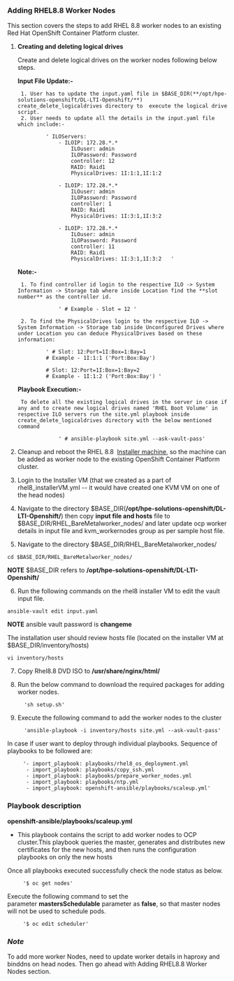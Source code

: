### **Adding RHEL8.8 Worker Nodes**

This section covers the steps to add RHEL 8.8 worker nodes to an existing Red Hat OpenShift Container Platform cluster.

1. **Creating and deleting logical drives**

    Create and delete logical drives on the worker nodes following below steps.

	**Input File Update:-**

		1. User has to update the input.yaml file in $BASE_DIR(**/opt/hpe-solutions-openshift/DL-LTI-Openshift/**) create_delete_logicaldrives directory to  execute the logical drive script.
		2. User needs to update all the details in the input.yaml file which include:-
							
                ' ILOServers:
                    - ILOIP: 172.28.*.*
                        ILOuser: admin
                        ILOPassword: Password
                        controller: 12  
                        RAID: Raid1
                        PhysicalDrives: 1I:1:1,1I:1:2  

                    - ILOIP: 172.28.*.*
                        ILOuser: admin
                        ILOPassword: Password
                        controller: 1
                        RAID: Raid1
                        PhysicalDrives: 1I:3:1,1I:3:2

                    - ILOIP: 172.28.*.*
                        ILOuser: admin
                        ILOPassword: Password
                        controller: 11
                        RAID: Raid1
                        PhysicalDrives: 1I:3:1,1I:3:2   '

	**Note:-**

		1. To find controller id login to the respective ILO -> System Information -> Storage tab where inside Location find the **slot number** as the controller id. 

					' # Example - Slot = 12 '

		2. To find the PhysicalDrives login to the respective ILO -> System Information -> Storage tab inside Unconfigured Drives where under Location you can deduce PhysicalDrives based on these information:
				
				' # Slot: 12:Port=1I:Box=1:Bay=1
				# Example - 1I:1:1 ('Port:Box:Bay')

				# Slot: 12:Port=1I:Box=1:Bay=2
				# Example - 1I:1:2 ('Port:Box:Bay') '
								
	**Playbook Execution:-**

		To delete all the existing logical drives in the server in case if any and to create new logical drives named 'RHEL Boot Volume' in respective ILO servers run the site.yml playbook inside create_delete_logicaldrives directory with the below mentioned command                   

					' # ansible-playbook site.yml --ask-vault-pass'

2. Cleanup and reboot the RHEL 8.8  [Installer machine](https://github.com/HewlettPackard/hpe-solutions-openshift/blob/master/DL-LTI-Openshift/Readme.md "https://github.com/HewlettPackard/hpe-solutions-openshift/blob/master/DL-LTI-Openshift/Readme.md"), so the machine can be added as worker node to the existing OpenShift Container Platform cluster.

3. Login to the Installer VM (that we created as a part of rhel8_installerVM.yml -- it would have created one KVM VM on one of the head nodes)

4. Navigate to the directory $BASE_DIR(**/opt/hpe-solutions-openshift/DL-LTI-Openshift/**) then copy **input file and hosts** file to $BASE_DIR/RHEL_BareMetalworker_nodes/ and later update ocp worker details in input file and kvm_workernodes group as per sample host file.

5. Navigate to the directory $BASE_DIR/RHEL_BareMetalworker_nodes/

```
cd $BASE_DIR/RHEL_BareMetalworker_nodes/
```
**NOTE**
$BASE_DIR refers to **/opt/hpe-solutions-openshift/DL-LTI-Openshift/**

6. Run the following commands on the rhel8 installer VM to edit the vault input file.

```
ansible-vault edit input.yaml
```
**NOTE**
ansible vault password is **changeme**

The installation user should review hosts file (located on the installer VM at $BASE_DIR/inventory/hosts)

```
vi inventory/hosts

```
7. Copy Rhel8.8 DVD ISO to **/usr/share/nginx/html/**

8. Run the below command to download the required packages for adding worker nodes.

         'sh setup.sh' 

9. Execute the following command to add the worker nodes to the cluster

         'ansible-playbook -i inventory/hosts site.yml --ask-vault-pass'

In case if user want to deploy through individual playbooks. Sequence of playbooks to be followed are:

		 '- import_playbook: playbooks/rhel8_os_deployment.yml
          - import_playbook: playbooks/copy_ssh.yml
          - import_playbook: playbooks/prepare_worker_nodes.yml
          - import_playbook: playbooks/ntp.yml
          - import_playbook: openshift-ansible/playbooks/scaleup.yml'

### **Playbook description**

**openshift-ansible/playbooks/scaleup.yml**

-   This playbook contains the script to add worker nodes to OCP cluster.This playbook queries the master, generates and distributes new certificates for the new hosts, and then runs the configuration playbooks on only the new hosts

Once all playbooks executed successfully check the node status as below.

         '$ oc get nodes'

Execute the following command to set the parameter **mastersSchedulable** parameter as **false**, so that master nodes will not be used to schedule pods.

         '$ oc edit scheduler'

### ***Note*** 
To add more worker Nodes, need to update worker details in haproxy and binddns on head nodes. Then go ahead with Adding RHEL8.8 Worker Nodes section.
